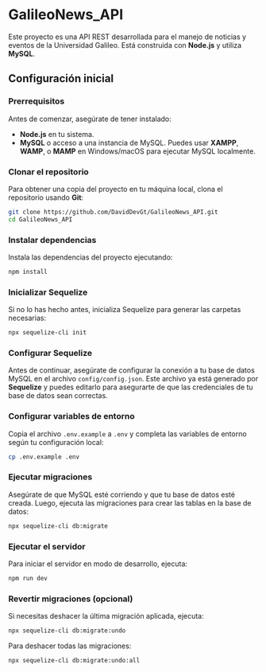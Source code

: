 # GalileoNews_API

Este proyecto es una API REST desarrollada para el manejo de noticias y eventos de la Universidad Galileo. Está construida con **Node.js** y utiliza **MySQL**.

## Configuración inicial

### Prerrequisitos

Antes de comenzar, asegúrate de tener instalado:

- **Node.js** en tu sistema.
- **MySQL** o acceso a una instancia de MySQL. Puedes usar **XAMPP**, **WAMP**, o **MAMP** en Windows/macOS para ejecutar MySQL localmente.

### Clonar el repositorio

Para obtener una copia del proyecto en tu máquina local, clona el repositorio usando **Git**:

```bash
git clone https://github.com/DavidDevGt/GalileoNews_API.git
cd GalileoNews_API
```

### Instalar dependencias

Instala las dependencias del proyecto ejecutando:

```bash
npm install
```

### Inicializar Sequelize

Si no lo has hecho antes, inicializa Sequelize para generar las carpetas necesarias:

```bash
npx sequelize-cli init
```

### Configurar Sequelize

Antes de continuar, asegúrate de configurar la conexión a tu base de datos MySQL en el archivo `config/config.json`. Este archivo ya está generado por **Sequelize** y puedes editarlo para asegurarte de que las credenciales de tu base de datos sean correctas.

### Configurar variables de entorno

Copia el archivo `.env.example` a `.env` y completa las variables de entorno según tu configuración local:

```bash
cp .env.example .env
```

### Ejecutar migraciones

Asegúrate de que MySQL esté corriendo y que tu base de datos esté creada. Luego, ejecuta las migraciones para crear las tablas en la base de datos:

```bash
npx sequelize-cli db:migrate
```

### Ejecutar el servidor

Para iniciar el servidor en modo de desarrollo, ejecuta:

```bash
npm run dev
```

### Revertir migraciones (opcional)

Si necesitas deshacer la última migración aplicada, ejecuta:

```bash
npx sequelize-cli db:migrate:undo
```

Para deshacer todas las migraciones:

```bash
npx sequelize-cli db:migrate:undo:all
```
